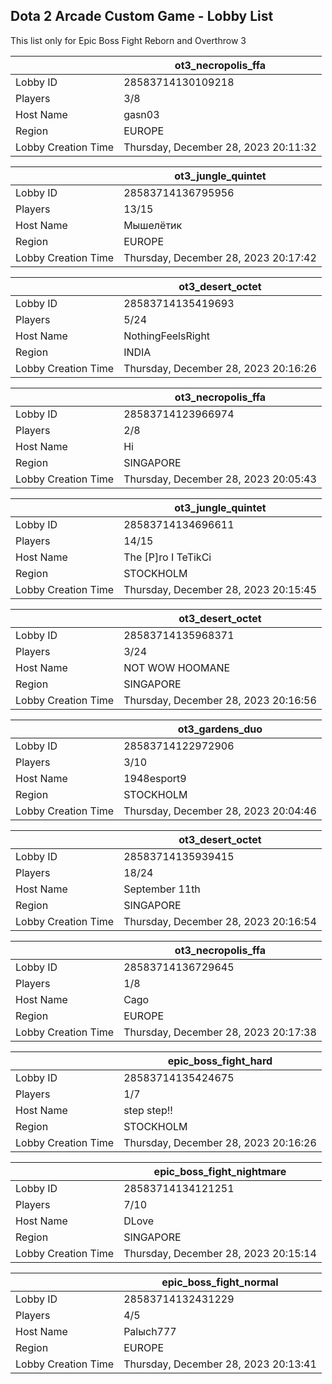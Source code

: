 ## Dota 2 Arcade Custom Game - Lobby List

This list only for Epic Boss Fight Reborn and Overthrow 3

|  | ot3_necropolis_ffa |
| ------ | ------ |
| Lobby ID | 28583714130109218 |
| Players | 3/8 |
| Host Name | gasn03 |
| Region | EUROPE |
| Lobby Creation Time | Thursday, December 28, 2023 20:11:32 |


|  | ot3_jungle_quintet |
| ------ | ------ |
| Lobby ID | 28583714136795956 |
| Players | 13/15 |
| Host Name | Мышелётик |
| Region | EUROPE |
| Lobby Creation Time | Thursday, December 28, 2023 20:17:42 |


|  | ot3_desert_octet |
| ------ | ------ |
| Lobby ID | 28583714135419693 |
| Players | 5/24 |
| Host Name | NothingFeelsRight |
| Region | INDIA |
| Lobby Creation Time | Thursday, December 28, 2023 20:16:26 |


|  | ot3_necropolis_ffa |
| ------ | ------ |
| Lobby ID | 28583714123966974 |
| Players | 2/8 |
| Host Name | Hi |
| Region | SINGAPORE |
| Lobby Creation Time | Thursday, December 28, 2023 20:05:43 |


|  | ot3_jungle_quintet |
| ------ | ------ |
| Lobby ID | 28583714134696611 |
| Players | 14/15 |
| Host Name | The [P]ro I TeTikCi |
| Region | STOCKHOLM |
| Lobby Creation Time | Thursday, December 28, 2023 20:15:45 |


|  | ot3_desert_octet |
| ------ | ------ |
| Lobby ID | 28583714135968371 |
| Players | 3/24 |
| Host Name | NOT WOW HOOMANE |
| Region | SINGAPORE |
| Lobby Creation Time | Thursday, December 28, 2023 20:16:56 |


|  | ot3_gardens_duo |
| ------ | ------ |
| Lobby ID | 28583714122972906 |
| Players | 3/10 |
| Host Name | 1948esport9 |
| Region | STOCKHOLM |
| Lobby Creation Time | Thursday, December 28, 2023 20:04:46 |


|  | ot3_desert_octet |
| ------ | ------ |
| Lobby ID | 28583714135939415 |
| Players | 18/24 |
| Host Name | September 11th |
| Region | SINGAPORE |
| Lobby Creation Time | Thursday, December 28, 2023 20:16:54 |


|  | ot3_necropolis_ffa |
| ------ | ------ |
| Lobby ID | 28583714136729645 |
| Players | 1/8 |
| Host Name | Cago |
| Region | EUROPE |
| Lobby Creation Time | Thursday, December 28, 2023 20:17:38 |


|  | epic_boss_fight_hard |
| ------ | ------ |
| Lobby ID | 28583714135424675 |
| Players | 1/7 |
| Host Name | step step!! |
| Region | STOCKHOLM |
| Lobby Creation Time | Thursday, December 28, 2023 20:16:26 |


|  | epic_boss_fight_nightmare |
| ------ | ------ |
| Lobby ID | 28583714134121251 |
| Players | 7/10 |
| Host Name | DLove |
| Region | SINGAPORE |
| Lobby Creation Time | Thursday, December 28, 2023 20:15:14 |


|  | epic_boss_fight_normal |
| ------ | ------ |
| Lobby ID | 28583714132431229 |
| Players | 4/5 |
| Host Name | Palыch777 |
| Region | EUROPE |
| Lobby Creation Time | Thursday, December 28, 2023 20:13:41 |


